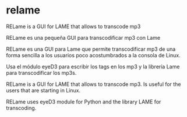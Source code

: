 # relame
RELame is a GUI for LAME that allows to transcode mp3



RELame es una pequeña GUI para transcodificar mp3 con Lame

RELame es una GUI para Lame que permite transcodificar mp3 de una forma sencilla a los usuarios poco acostumbrados a la consola de Linux.

Usa el módulo eyeD3 para escribir los tags en los mp3 y la librería Lame para transcodificar los mp3s.



RELame is a GUI for LAME that allows to transcode mp3. Is useful for the users that are starting in Linux.

RELame uses eyeD3 module for Python and the library LAME for transcoding.
